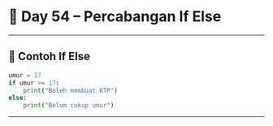 # 🐍 Day 54 – Percabangan If Else

---

## 🔀 Contoh If Else

```python
umur = 17
if umur >= 17:
    print("Boleh membuat KTP")
else:
    print("Belum cukup umur")
```

---
